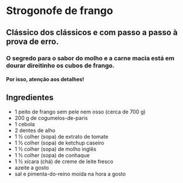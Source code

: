 
# Strogonofe de frango
## Clássico dos clássicos e com passo a passo à prova de erro.
### O segredo para o sabor do molho e a carne macia está em dourar direitinho os cubos de frango.
#### Por isso, atenção aos detalhes!
	
## Ingredientes

- 1 peito de frango sem pele nem osso (cerca de 700 g)
- 200 g de cogumelos-de-paris
- 1 cebola
- 2 dentes de alho
- 1 ½ colher (sopa) de extrato de tomate
- 1 ½ colher (sopa) de ketchup caseiro
- 1 ½ colher (sopa) de molho inglês
- 1 ½ colher (sopa) de conhaque
- 1 ½ xícara (chá) de creme de leite fresco
- azeite a gosto
- sal e pimenta-do-reino moída na hora a gosto